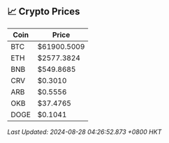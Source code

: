 ## 📈 Crypto Prices

| Coin | Price |
| ---- | ----- |
| BTC | $61900.5009 |
| ETH | $2577.3824 |
| BNB | $549.8685 |
| CRV | $0.3010 |
| ARB | $0.5556 |
| OKB | $37.4765 |
| DOGE | $0.1041 |

_Last Updated: 2024-08-28 04:26:52.873 +0800 HKT_
